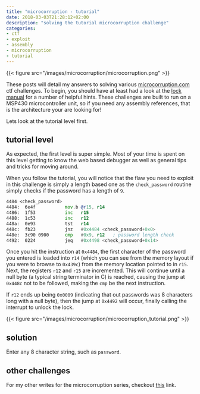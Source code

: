 ```yaml
---
title: "microcorruption - tutorial"
date: 2018-03-03T21:28:12+02:00
description: "solving the tutorial microcorruption challenge"
categories: 
- ctf
- exploit
- assembly
- microcorruption
- tutorial
---
```


{{< figure src="/images/microcorruption/microcorruption.png" >}}

These posts will detail my answers to solving various [microcorruption.com](https://microcorruption.com) ctf challenges. To begin, you should have at least had a look at the [lock manual](https://microcorruption.com/manual.pdf) for a number of helpful hints. These challenges are built to run on a MSP430 microcontroller unit, so if you need any assembly references, that is the architecture your are looking for!

Lets look at the tutorial level first.
<!--more-->

## tutorial level

As expected, the first level is super simple. Most of your time is spent on this level getting to know the web based debugger as well as general tips and tricks for moving around.

When you follow the tutorial, you will notice that the flaw you need to exploit in this challenge is simply a length based one as the `check_password` routine simply checks if the password has a length of `9`.

```asm
4484 <check_password>
4484:  6e4f           mov.b @r15, r14
4486:  1f53           inc   r15
4488:  1c53           inc   r12
448a:  0e93           tst   r14
448c:  fb23           jnz   #0x4484 <check_password+0x0>
448e:  3c90 0900      cmp   #0x9, r12   ; password length check
4492:  0224           jeq   #0x4498 <check_password+0x14>
```

Once you hit the instruction at `0x4484`, the first character of the password you entered is loaded into `r14` (which you can see from the memory layout if you were to browse to `0x439c`) from the memory location pointed to in `r15`. Next, the registers `r12` and `r15` are incremented. This will continue until a null byte (a typical string terminator in C) is reached, causing the jump at `0x448c` not to be followed, making the `cmp` be the next instruction.

If `r12` ends up being `0x0009` (indicating that out passwords was 8 characters long with a null byte), then the jump at `0x4492` will occur, finally calling the interrupt to unlock the lock.

{{< figure src="/images/microcorruption/microcorruption_tutorial.png" >}}   

## solution

Enter any 8 character string, such as `password`.

## other challenges

For my other writes for the microcorruption series, checkout [this](https://leonjza.github.io/categories/microcorruption/) link.
